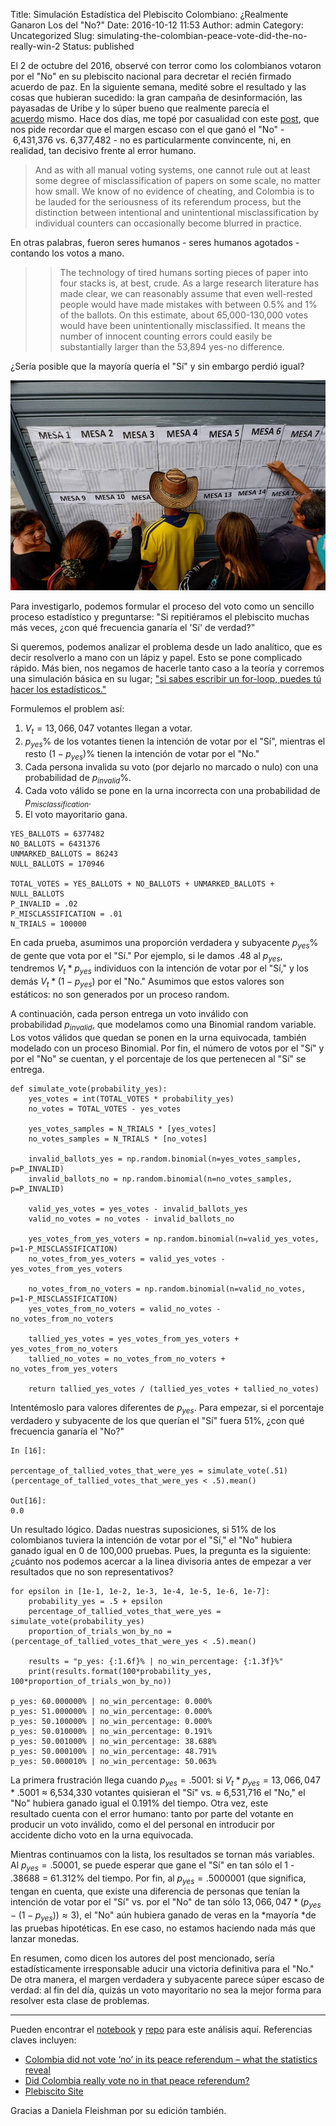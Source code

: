 Title: Simulación Estadística del Plebiscito Colombiano: ¿Realmente Ganaron Los del "No?"
Date: 2016-10-12 11:53
Author: admin
Category: Uncategorized
Slug: simulating-the-colombian-peace-vote-did-the-no-really-win-2
Status: published

El 2 de octubre del 2016, observé con terror como los
colombianos votaron por el "No" en su plebiscito nacional para decretar
el recién firmado acuerdo de paz. En la siguiente semana, medité sobre
el resultado y las cosas que hubieran sucedido: la gran campaña de
desinformación, las payasadas de Uribe y lo súper bueno que realmente
parecía el
[acuerdo](https://www.youtube.com/playlist?list=PLa28R7QEiMblKeZ_OlZ_XfjjxjfeIhpuL) mismo.
Hace dos días, me topé por casualidad con este
[post](https://theconversation.com/colombia-did-not-vote-no-in-its-peace-referendum-what-the-statistics-reveal-66471),
que nos pide recordar que el margen escaso con el que ganó el "No"
- 6,431,376 vs. 6,377,482 - no es particularmente convincente, ni, en
realidad, tan decisivo frente al error humano.

> And as with all manual voting systems, one cannot rule out at least
> some degree of misclassification of papers on some scale, no matter
> how small. We know of no evidence of cheating, and Colombia is to be
> lauded for the seriousness of its referendum process, but the
> distinction between intentional and unintentional misclassification by
> individual counters can occasionally become blurred in practice.

En otras palabras, fueron seres humanos - seres humanos agotados -
contando los votos a mano.

> > The technology of tired humans sorting pieces of paper into four
> > stacks is, at best, crude. As a large research literature has made
> > clear, we can reasonably assume that even well-rested people would
> > have made mistakes with between 0.5% and 1% of the ballots. On this
> > estimate, about 65,000-130,000 votes would have been unintentionally
> > misclassified. It means the number of innocent counting errors could
> > easily be substantially larger than the 53,894 yes-no difference.

¿Sería posible que la mayoría quería el "Sí" y sin embargo perdió igual?

![](images/colombian_plebiscite_vote.jpg)

Para investigarlo, podemos formular el proceso del voto como un sencillo
proceso estadístico y preguntarse: "Si repitiéramos el plebiscito muchas
más veces, ¿con qué frecuencia ganaría el 'Sí' de verdad?"

Si queremos, podemos analizar el problema desde un lado analítico, que
es decir resolverlo a mano con un lápiz y papel. Esto se pone complicado
rápido. Más bien, nos negamos de hacerle tanto caso a la teoría y
corremos una simulación básica en su lugar; ["si sabes escribir un
for-loop, puedes tú hacer los
estadísticos."](https://speakerdeck.com/jakevdp/statistics-for-hackers)

Formulemos el problem así:

1. $V_t=13,066,047$ votantes llegan a votar.
2. $p_{yes}\%$ de los votantes tienen la intención de votar
por el "Sí", mientras el resto $(1-p_{yes})\%$ tienen la intención
de votar por el "No."
3. Cada persona invalida su voto (por dejarlo no marcado o nulo) con una
probabilidad de $p_{invalid}\%$.
4. Cada voto válido se pone en la urna incorrecta con una probabilidad
de $p_{misclassification}$.
5. El voto mayoritario gana.

``` {.EnlighterJSRAW data-enlighter-language="python"}
YES_BALLOTS = 6377482
NO_BALLOTS = 6431376
UNMARKED_BALLOTS = 86243
NULL_BALLOTS = 170946

TOTAL_VOTES = YES_BALLOTS + NO_BALLOTS + UNMARKED_BALLOTS + NULL_BALLOTS
P_INVALID = .02
P_MISCLASSIFICATION = .01
N_TRIALS = 100000
```

En cada prueba, asumimos una proporción verdadera y subyacente
$p_{yes}\%$ de gente que vota por el "Sí." Por ejemplo, si le damos
.48 al $p_{yes}$, tendremos $V_t * p_{yes}$ individuos con la
intención de votar por el "Sí," y los demás $V_t * (1-p_{yes})$
por el "No." Asumimos que estos valores son estáticos: no son generados
por un proceso random.

A continuación, cada person entrega un voto inválido con
probabilidad $p_{invalid}$, que modelamos como una Binomial random
variable. Los votos válidos que quedan se ponen en la urna equivocada,
también modelado con un proceso Binomial. Por fin, el número de votos
por el "Sí" y por el "No" se cuentan, y el porcentaje de los que
pertenecen al "Sí" se entrega.

``` {.EnlighterJSRAW data-enlighter-language="python"}
def simulate_vote(probability_yes):
    yes_votes = int(TOTAL_VOTES * probability_yes)
    no_votes = TOTAL_VOTES - yes_votes

    yes_votes_samples = N_TRIALS * [yes_votes]
    no_votes_samples = N_TRIALS * [no_votes]

    invalid_ballots_yes = np.random.binomial(n=yes_votes_samples, p=P_INVALID)
    invalid_ballots_no = np.random.binomial(n=no_votes_samples, p=P_INVALID)

    valid_yes_votes = yes_votes - invalid_ballots_yes
    valid_no_votes = no_votes - invalid_ballots_no

    yes_votes_from_yes_voters = np.random.binomial(n=valid_yes_votes, p=1-P_MISCLASSIFICATION)
    no_votes_from_yes_voters = valid_yes_votes - yes_votes_from_yes_voters

    no_votes_from_no_voters = np.random.binomial(n=valid_no_votes, p=1-P_MISCLASSIFICATION)
    yes_votes_from_no_voters = valid_no_votes - no_votes_from_no_voters

    tallied_yes_votes = yes_votes_from_yes_voters + yes_votes_from_no_voters
    tallied_no_votes = no_votes_from_no_voters + no_votes_from_yes_voters

    return tallied_yes_votes / (tallied_yes_votes + tallied_no_votes)
```

Intentémoslo para valores diferentes de $p_{yes}$. Para empezar, si
el porcentaje verdadero y subyacente de los que querían el "Sí" fuera
51%, ¿con qué frecuencia ganaría el "No?"

``` {.EnlighterJSRAW data-enlighter-language="python"}
In [16]:

percentage_of_tallied_votes_that_were_yes = simulate_vote(.51)
(percentage_of_tallied_votes_that_were_yes < .5).mean()

Out[16]:
0.0
```

Un resultado lógico. Dadas nuestras suposiciones, si 51% de los
colombianos tuviera la intención de votar por el "Sí," el "No" hubiera
ganado igual en 0 de 100,000 pruebas. Pues, la pregunta es la siguiente:
¿cuánto nos podemos acercar a la linea divisoria antes de empezar a ver
resultados que no son representativos?

``` {.EnlighterJSRAW data-enlighter-language="python"}
for epsilon in [1e-1, 1e-2, 1e-3, 1e-4, 1e-5, 1e-6, 1e-7]:
    probability_yes = .5 + epsilon
    percentage_of_tallied_votes_that_were_yes = simulate_vote(probability_yes)
    proportion_of_trials_won_by_no = (percentage_of_tallied_votes_that_were_yes < .5).mean()

    results = "p_yes: {:1.6f}% | no_win_percentage: {:1.3f}%"
    print(results.format(100*probability_yes, 100*proportion_of_trials_won_by_no))

p_yes: 60.000000% | no_win_percentage: 0.000%
p_yes: 51.000000% | no_win_percentage: 0.000%
p_yes: 50.100000% | no_win_percentage: 0.000%
p_yes: 50.010000% | no_win_percentage: 0.191%
p_yes: 50.001000% | no_win_percentage: 38.688%
p_yes: 50.000100% | no_win_percentage: 48.791%
p_yes: 50.000010% | no_win_percentage: 50.063%
```

La primera frustración llega cuando $p_{yes} = .5001$: si $V_t *
p_{yes} = 13,066,047 * .5001$ ≈ 6,534,330 votantes quisieran el "Sí"
vs. ≈ 6,531,716 el "No," el "No" hubiera ganado igual el 0.191% del
tiempo. Otra vez, este resultado cuenta con el error humano: tanto por
parte del votante en producir un voto inválido, como el del personal en
introducir por accidente dicho voto en la urna equivocada.

Mientras continuamos con la lista, los resultados se tornan más
variables. Al $p_{yes} = .50001$, se puede esperar que gane el "Sí"
en tan sólo el 1 - .38688 = 61.312% del tiempo. Por fin, al $p_{yes} =
.5000001$ (que significa, tengan en cuenta, que existe una diferencia
de personas que tenían la intención de votar por el "Sí" vs. por el "No"
de tan sólo $13,066,047 * (p_{yes} - (1 - p_{yes})) \approx 3$),
el "No" aún hubiera ganado de veras en la *mayoría *de las pruebas
hipotéticas. En ese caso, no estamos haciendo nada más que lanzar
monedas.

En resumen, como dicen los autores del post mencionado, sería
estadísticamente irresponsable aducir una victoria definitiva para el
"No." De otra manera, el margen verdadera y subyacente parece súper
escaso de verdad: al fin del día, quizás un voto mayoritario no sea la
mejor forma para resolver esta clase de problemas.

---

Pueden encontrar
el [notebook](http://nbviewer.jupyter.org/github/cavaunpeu/colombia-vote-simulation/blob/master/colombia-vote-simulation.ipynb) y [repo](https://github.com/cavaunpeu/colombia-vote-simulation) para
este análisis aquí. Referencias claves incluyen:

-   [Colombia did not vote ‘no’ in its peace referendum – what the
    statistics
    reveal](https://theconversation.com/colombia-did-not-vote-no-in-its-peace-referendum-what-the-statistics-reveal-66471)
-   [Did Colombia really vote no in that peace
    referendum?](http://andrewgelman.com/2016/10/04/did-colombia-really-vote-no-in-that-peace-referendum/)
-   [Plebiscito
    Site](http://plebiscito.registraduria.gov.co/99PL/DPLZZZZZZZZZZZZZZZZZ_L1.htm)

Gracias a Daniela Fleishman por su edición también.
